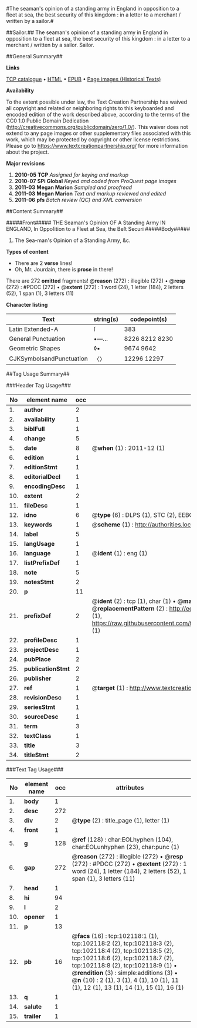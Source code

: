 #The seaman's opinion of a standing army in England in opposition to a fleet at sea, the best security of this kingdom : in a letter to a merchant / written by a sailor.#

##Sailor.##
The seaman's opinion of a standing army in England in opposition to a fleet at sea, the best security of this kingdom : in a letter to a merchant / written by a sailor.
Sailor.

##General Summary##

**Links**

[TCP catalogue](http://www.ota.ox.ac.uk/tcp/)  • 
[HTML](http://tei.it.ox.ac.uk/tcp/Texts-HTML/free/A58/A58895.html)  • 
[EPUB](http://tei.it.ox.ac.uk/tcp/Texts-EPUB/free/A58/A58895.epub) • 
[Page images (Historical Texts)](https://historicaltexts.jisc.ac.uk/eebo-14152983e)

**Availability**

To the extent possible under law, the Text Creation Partnership has waived all copyright and related or neighboring rights to this keyboarded and encoded edition of the work described above, according to the terms of the CC0 1.0 Public Domain Dedication (http://creativecommons.org/publicdomain/zero/1.0/). This waiver does not extend to any page images or other supplementary files associated with this work, which may be protected by copyright or other license restrictions. Please go to https://www.textcreationpartnership.org/ for more information about the project.

**Major revisions**

1. __2010-05__ __TCP__ *Assigned for keying and markup*
1. __2010-07__ __SPi Global__ *Keyed and coded from ProQuest page images*
1. __2011-03__ __Megan Marion__ *Sampled and proofread*
1. __2011-03__ __Megan Marion__ *Text and markup reviewed and edited*
1. __2011-06__ __pfs__ *Batch review (QC) and XML conversion*

##Content Summary##

#####Front#####
THE Seaman's Opinion OF A Standing Army IN ENGLAND, In Oppoſition to a Fleet at Sea, the Beſt Securi
#####Body#####

1. The Sea-man's Opinion of a Standing Army, &c.

**Types of content**

  * There are 2 **verse** lines!
  * Oh, Mr. Jourdain, there is **prose** in there!

There are 272 **omitted** fragments! 
 @__reason__ (272) : illegible (272)  •  @__resp__ (272) : #PDCC (272)  •  @__extent__ (272) : 1 word (24), 1 letter (184), 2 letters (52), 1 span (1), 3 letters (11)

**Character listing**


|Text|string(s)|codepoint(s)|
|---|---|---|
|Latin Extended-A|ſ|383|
|General Punctuation|•—…|8226 8212 8230|
|Geometric Shapes|◊▪|9674 9642|
|CJKSymbolsandPunctuation|〈〉|12296 12297|

##Tag Usage Summary##

###Header Tag Usage###

|No|element name|occ|attributes|
|---|---|---|---|
|1.|__author__|2||
|2.|__availability__|1||
|3.|__biblFull__|1||
|4.|__change__|5||
|5.|__date__|8| @__when__ (1) : 2011-12 (1)|
|6.|__edition__|1||
|7.|__editionStmt__|1||
|8.|__editorialDecl__|1||
|9.|__encodingDesc__|1||
|10.|__extent__|2||
|11.|__fileDesc__|1||
|12.|__idno__|6| @__type__ (6) : DLPS (1), STC (2), EEBO-CITATION (1), OCLC (1), VID (1)|
|13.|__keywords__|1| @__scheme__ (1) : http://authorities.loc.gov/ (1)|
|14.|__label__|5||
|15.|__langUsage__|1||
|16.|__language__|1| @__ident__ (1) : eng (1)|
|17.|__listPrefixDef__|1||
|18.|__note__|5||
|19.|__notesStmt__|2||
|20.|__p__|11||
|21.|__prefixDef__|2| @__ident__ (2) : tcp (1), char (1)  •  @__matchPattern__ (2) : ([0-9\-]+):([0-9IVX]+) (1), (.+) (1)  •  @__replacementPattern__ (2) : http://eebo.chadwyck.com/downloadtiff?vid=$1&page=$2 (1), https://raw.githubusercontent.com/textcreationpartnership/Texts/master/tcpchars.xml#$1 (1)|
|22.|__profileDesc__|1||
|23.|__projectDesc__|1||
|24.|__pubPlace__|2||
|25.|__publicationStmt__|2||
|26.|__publisher__|2||
|27.|__ref__|1| @__target__ (1) : http://www.textcreationpartnership.org/docs/. (1)|
|28.|__revisionDesc__|1||
|29.|__seriesStmt__|1||
|30.|__sourceDesc__|1||
|31.|__term__|3||
|32.|__textClass__|1||
|33.|__title__|3||
|34.|__titleStmt__|2||


###Text Tag Usage###

|No|element name|occ|attributes|
|---|---|---|---|
|1.|__body__|1||
|2.|__desc__|272||
|3.|__div__|2| @__type__ (2) : title_page (1), letter (1)|
|4.|__front__|1||
|5.|__g__|128| @__ref__ (128) : char:EOLhyphen (104), char:EOLunhyphen (23), char:punc (1)|
|6.|__gap__|272| @__reason__ (272) : illegible (272)  •  @__resp__ (272) : #PDCC (272)  •  @__extent__ (272) : 1 word (24), 1 letter (184), 2 letters (52), 1 span (1), 3 letters (11)|
|7.|__head__|1||
|8.|__hi__|94||
|9.|__l__|2||
|10.|__opener__|1||
|11.|__p__|13||
|12.|__pb__|16| @__facs__ (16) : tcp:102118:1 (1), tcp:102118:2 (2), tcp:102118:3 (2), tcp:102118:4 (2), tcp:102118:5 (2), tcp:102118:6 (2), tcp:102118:7 (2), tcp:102118:8 (2), tcp:102118:9 (1)  •  @__rendition__ (3) : simple:additions (3)  •  @__n__ (10) : 2 (1), 3 (1), 4 (1), 10 (1), 11 (1), 12 (1), 13 (1), 14 (1), 15 (1), 16 (1)|
|13.|__q__|1||
|14.|__salute__|1||
|15.|__trailer__|1||
